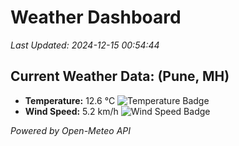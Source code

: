 
# Weather Dashboard

_Last Updated: 2024-12-15 00:54:44_

## Current Weather Data: (Pune, MH)
- **Temperature:** 12.6 °C ![Temperature Badge](https://img.shields.io/badge/Temperature-Low%20Temp-blue)
- **Wind Speed:** 5.2 km/h ![Wind Speed Badge](https://img.shields.io/badge/Wind%20Speed-Low%20Wind-blue)

*Powered by Open-Meteo API*
